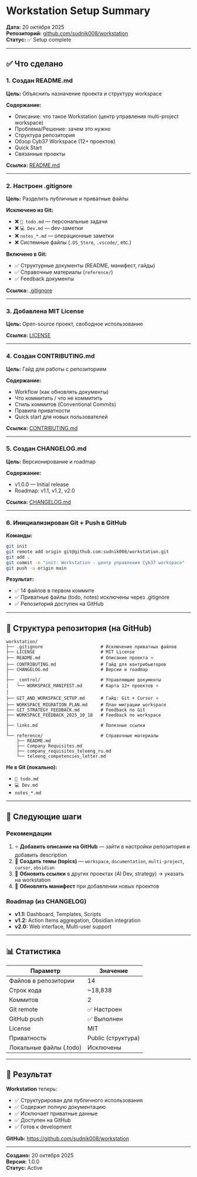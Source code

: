 # Workstation Setup Summary

**Дата:** 20 октября 2025  
**Репозиторий:** [github.com/sudnik008/workstation](https://github.com/sudnik008/workstation)  
**Статус:** ✅ Setup complete

---

## ✅ Что сделано

### 1. Создан README.md
**Цель:** Объяснить назначение проекта и структуру workspace

**Содержание:**
- Описание: что такое Workstation (центр управления multi-project workspace)
- Проблема/Решение: зачем это нужно
- Структура репозитория
- Обзор Cyb37 Workspace (12+ проектов)
- Quick Start
- Связанные проекты

**Ссылка:** [README.md](./README.md)

---

### 2. Настроен .gitignore
**Цель:** Разделить публичные и приватные файлы

**Исключено из Git:**
- ❌ `🚩 todo.md` — персональные задачи
- ❌ `💻 Dev.md` — dev-заметки
- ❌ `notes_*.md` — операционные заметки
- ❌ Системные файлы (`.DS_Store`, `.vscode/`, etc.)

**Включено в Git:**
- ✅ Структурные документы (README, манифест, гайды)
- ✅ Справочные материалы (`reference/`)
- ✅ Feedback документы

**Ссылка:** [.gitignore](./.gitignore)

---

### 3. Добавлена MIT License
**Цель:** Open-source проект, свободное использование

**Ссылка:** [LICENSE](./LICENSE)

---

### 4. Создан CONTRIBUTING.md
**Цель:** Гайд для работы с репозиторием

**Содержание:**
- Workflow (как обновлять документы)
- Что коммитить / что не коммитить
- Стиль коммитов (Conventional Commits)
- Правила приватности
- Quick start для новых пользователей

**Ссылка:** [CONTRIBUTING.md](./CONTRIBUTING.md)

---

### 5. Создан CHANGELOG.md
**Цель:** Версионирование и roadmap

**Содержание:**
- v1.0.0 — Initial release
- Roadmap: v1.1, v1.2, v2.0

**Ссылка:** [CHANGELOG.md](./CHANGELOG.md)

---

### 6. Инициализирован Git + Push в GitHub

**Команды:**
```bash
git init
git remote add origin git@github.com:sudnik008/workstation.git
git add .
git commit -m "init: Workstation - центр управления Cyb37 workspace"
git push -u origin main
```

**Результат:**
- ✅ 14 файлов в первом коммите
- ✅ Приватные файлы (todo, notes) исключены через .gitignore
- ✅ Репозиторий доступен на GitHub

---

## 📂 Структура репозитория (на GitHub)

```
workstation/
├── .gitignore                      # Исключение приватных файлов
├── LICENSE                         # MIT License
├── README.md                       # Описание проекта ⭐
├── CONTRIBUTING.md                 # Гайд для контрибьюторов
├── CHANGELOG.md                    # Версии и roadmap
│
├── _control/                       # Управляющие документы
│   └── WORKSPACE_MANIFEST.md       # Карта 12+ проектов ⭐
│
├── GIT_AND_WORKSPACE_SETUP.md      # Гайд: Git + Cursor ⭐
├── WORKSPACE_MIGRATION_PLAN.md     # План миграции workspace
├── GIT_STRATEGY_FEEDBACK.md        # Feedback по Git
├── WORKSPACE_FEEDBACK_2025_10_18   # Feedback по workspace
│
├── links.md                        # Полезные ссылки
│
└── reference/                      # Справочные материалы
    ├── README.md
    ├── Company Requisites.md
    ├── company_requisites_teleeng_ru.md
    └── teleeng_competencies_letter.md
```

**Не в Git (локально):**
- `🚩 todo.md`
- `💻 Dev.md`
- `notes_*.md`

---

## 🎯 Следующие шаги

### Рекомендации
1. ⭐ **Добавить описание на GitHub** — зайти в настройки репозитория и добавить description
2. 📌 **Создать темы (topics)** — `workspace`, `documentation`, `multi-project`, `cursor`, `obsidian`
3. 🔗 **Обновить ссылки** в других проектах (AI Dev, strategy) → указать на workstation
4. 📝 **Обновлять манифест** при добавлении новых проектов

### Roadmap (из CHANGELOG)
- **v1.1:** Dashboard, Templates, Scripts
- **v1.2:** Action Items aggregation, Obsidian integration
- **v2.0:** Web interface, Multi-user support

---

## 📊 Статистика

| Параметр                | Значение           |
| ----------------------- | ------------------ |
| Файлов в репозитории    | 14                 |
| Строк кода              | ~18,838            |
| Коммитов                | 2                  |
| Git remote              | ✅ Настроен        |
| GitHub push             | ✅ Выполнен        |
| License                 | MIT                |
| Приватность             | Public (структура) |
| Локальные файлы (.todo) | Исключены          |

---

## 🎉 Результат

**Workstation** теперь:
- ✅ Структурирован для публичного использования
- ✅ Содержит полную документацию
- ✅ Исключает приватные данные
- ✅ Доступен на GitHub
- ✅ Готов к development

**GitHub:** https://github.com/sudnik008/workstation

---

**Создано:** 20 октября 2025  
**Версия:** 1.0.0  
**Статус:** Active

